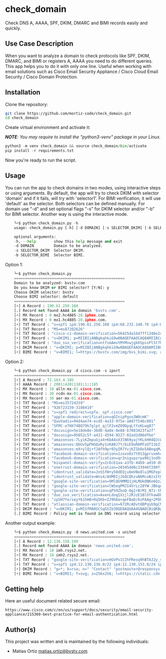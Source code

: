 # check_domain

Check DNS A, AAAA, SPF, DKIM, DMARC and BIMI records easily and quickly. 


## Use Case Description

When you want to analyze a domain to check protocols like SPF, DKIM, DMARC, and BIMI or registers A, AAAA you need to do different queries. This app helps you to do it with only one line. Useful when working with email solutions such as Cisco Email Security Appliance / Cisco Cloud Email Security / Cisco Domain Protection.


## Installation

Clone the repository:

```sh
git clone https://github.com/mortiz-code/check_domain.git
cd check_domain
```

Create virtual environment and activate it:

***NOTE**: You may require to install the "python3-venv" package in your Linux.*

```python
python3 -m venv check_domain && source check_domain/bin/activate
pip install -r requirements.txt
```

Now you're ready to run the script.


## Usage

You can run the app to check domains in two modes, using interactive steps or using arguments.
By default, the app will try to check DKIM with selector 'domain' and if it fails, will try with 'selector1'. For BIMI verification, it will use 'default' as the selector.
Both selectors can be defined manually. For domain use "-d" and set optional flags "-s" for DKIM selector and/or "-b" for BIMI selector. Another way is using the interactive mode.

```python
    └─$ python check_domain.py -h
    usage: check_domain.py [-h] [-d DOMAIN] [-s SELECTOR_DKIM] [-b SELECTOR_BIMI]

    optional arguments:
    -h, --help        show this help message and exit
    -d DOMAIN         Domain to be analyzed.
    -s SELECTOR_DKIM  Selector DKIM.
    -b SELECTOR_BIMI  Selector BIMI.
```

Option 1:

```python
    └─$ python check_domain.py
    ==================================================
    Domain to be analyzed: bvstv.com
    Do you know DKIM or BIMI selector? [Y/N]: y
    Choose DKIM selector: bvstv
    Choose BIMI selector: default
    ==================================================
    [+] A Record : 190.61.250.160
    [.] Record not found AAAA in domain 'bvstv.com'.
    [+] MX Record : 0 mx2.hc4885-28.iphmx.com.
    [+] MX Record : 0 mx1.hc4885-28.iphmx.com.
    [+] TXT Record : "v=spf1 ip4:190.61.250.160 ip4:68.232.140.76 ip4:68.232.146.126 ip4:68.232.143.39 ip4:68.232.148.166 ip4:23.90.98.133 ip4:181.166.215.252 include:servers.mcsv.net -all"
    [+] TXT Record : "MS=ms87202626"
    [+] TXT Record : "cisco-ci-domain-verification=56425da1647ff1346e2c9345925928b74fc75b04c218da0f7928711df8fc160b"
    [+] TXT Record : "v=DKIM1; p=MIIBIjANBgkqhkiG9w0BAQEFAAOCAQ8AMIIBCgKCAQEA13K6/iYmOCA+KH62zxDWdH+wn1X2ZOllAMZ/KZfvwZWKwhHQGGSU+eHCsyWbz0jJYiS1X/4C6NLya2GXrLAAkxVA8l74aPTN5yBeZP0iXBvZ1Yl47VW9C6ElRdlPyAimSiyOta5tDjSamJHGFxvwzJ5y2zh11qOYGQMCq8jEQAFX8+9CWx4t4HQ5uAwHrzXTPS3kNRn2" "H/ubJYnZmk943v51rBb2iM9DPymWMObfjIH7rgFJUb5j6+PGwNbFgw42cjbhEBd1YGBh+K4+/PBPSuOSG+miAApD+4Ki3icjt0KaOdrKaGiah+elSgElprDIIADlRHyNxsXPSLrsBXghrQIDAQAB;"
    [+] TXT Record : "duo_sso_verification=ntfsmAmvYMYMnwjgk6SpssPl5t7hZADsv9NCBLtCS7AnylaapsIfsFB9k6PItJVr"
    [+] DKIM Record : "v=DKIM1; p=MIIBIjANBgkqhkiG9w0BAQEFAAOCAQ8AMIIBCgKCAQEA13K6/iYmOCA+KH62zxDWdH+wn1X2ZOllAMZ/KZfvwZWKwhHQGGSU+eHCsyWbz0jJYiS1X/4C6NLya2GXrLAAkxVA8l74aPTN5yBeZP0iXBvZ1Yl47VW9C6ElRdlPyAimSiyOta5tDjSamJHGFxvwzJ5y2zh11qOYGQMCq8jEQAFX8+9CWx4t4HQ5uAwHrzXTPS3kNRn2" "H/ubJYnZmk943v51rBb2iM9DPymWMObfjIH7rgFJUb5j6+PGwNbFgw42cjbhEBd1YGBh+K4+/PBPSuOSG+miAApD+4Ki3icjt0KaOdrKaGiah+elSgElprDIIADlRHyNxsXPSLrsBXghrQIDAQAB;"
    [+] BIMI Record : "v=BIMI1; l=https://bvstv.com/img/bvs_bimi.svg; a=self;"
```

Option 2:

```python
    └─$ python check_domain.py -d cisco.com -s iport
    ==================================================
    [+] A Record : 72.163.4.185
    [+] AAAA Record : 2001:420:1101:1::185
    [+] MX Record : 10 alln-mx-01.cisco.com.
    [+] MX Record : 20 rcdn-mx-01.cisco.com.
    [+] MX Record : 30 aer-mx-01.cisco.com.
    [+] TXT Record : "MS=ms35724259"
    [+] TXT Record : "926723159-3188410"
    [+] TXT Record : "v=spf1 redirect=spfa._spf.cisco.com"
    [+] TXT Record : "apple-domain-verification=qOInipPgso3W8cmK"
    [+] TXT Record : "QuoVadis=94d4ae74-ecd5-4a33-975e-a0d7f546c801"
    [+] TXT Record : "SFMC-o7HX74BQ79k7glpt_qjlF2vmZO9DpqLtYxKLwg87"
    [+] TXT Record : "docusign=5e18de8e-36d0-4a8e-8e88-b7803423fa2f"
    [+] TXT Record : "docusign=95052c5f-a421-4594-9227-02ad2d86dfbe"
    [+] TXT Record : "amazonses:7LyiKZmpuGja4+KbA4xX3lN69yajYKLkHH4QJcWnuwo="
    [+] TXT Record : "amazonses:QbUv5pPHGQxRy1vKA0J7Y/biE9oR6MTxOTI1bZIfjsw="
    [+] TXT Record : "amazonses:mX+ylQj+fJAfh9pr03yIR7YvjKZ1bOo5ABegqM/5pvI="
    [+] TXT Record : "facebook-domain-verification=1zoxo8z7t013gpruxmhc8dkerq47vh"
    [+] TXT Record : "facebook-domain-verification=qr2nigspzrpa96j1nd9criovuuwino"
    [+] TXT Record : "mixpanel-domain-verify=2c6cb1aa-a3fb-44b9-ad10-d6b744109963"
    [+] TXT Record : "onetrust-domain-verification=20345dd0c33946f299f14c1498b41f67"
    [+] TXT Record : "identrust_validate=JnSSfW+y58dEQju6mVBe8lu1MGFepXI50P27OE1ZZQmL"
    [+] TXT Record : "identrust_validate=Wns4/AOM0Ij2kQCQhzvNbMcoBzxItOa+44O7KF06lIp3"
    [+] TXT Record : "google-site-verification=9MlQU9MMQ1jHLMUkONKe6QzZ-ZIGRv0BCD1_rY1Zdmc"
    [+] TXT Record : "google-site-verification=lW5eqPMJI4VrLc28YW-JBkqA-FDNVnhFCXQVDvFqZTo"
    [+] TXT Record : "google-site-verification=qPS9ZkoQ-Og1rBrM1_N7z-tNJNy2BVxE8lw6SB2iFdk"
    [+] TXT Record : "duo_sso_verification=AxenLdoqIXzjl2RJzE1BlOfkawDbDFlnbyvjAt8vcjKHBkvYwEMySDRk5QmBd66v"
    [+] TXT Record : "zpSH7Ye/seyY61hH8+Rq5Kb+ZJ9hDa+qeFBaD/6sPAAg+2POkGdP0byHb1pFVK9uZgYF2AIosUSZq4MB17oydQ=="
    [+] TXT Record : "atlassian-domain-verification=672RcADvt8BPqsb9gCN2ZC5DoTAhUT8abC1blYKQxi/MHMaGoA/BuvjFMaWRtgd7"
    [+] DKIM Record : "v=DKIM1; p=MIGfMA0GCSqGSIb3DQEBAQUAA4GNADCBiQKBgQCctxGhJnvNpdcQLJM6a/0otvdpzFIJuo73OYFuw6/8bXcf8/p5JG/iME1r9fUlrNZs3kMn9ZdPYvTyRbyZ0UyMrsM3ZN2JAIop3M7sitqHgp8pbORFgQyZxq+L23I2cELq+qwtbanjWJzEPpVvrvbuz9QL8CUtS+V5N5ldq8L/lwIDAQAB;"
    [.] BIMI Record : Policy not is found in DNS record using selector 'default'. Check BIMI configuration or choose the manual selector option.
```

Another output example:

```python
    └─$ python check_domain.py -d news.united.com -s united
    ==================================================
    [+] A Record : 12.130.158.199
    [.] Record not found AAAA in domain 'news.united.com'.
    [+] MX Record : 10 imh.rsys2.net.
    [+] MX Record : 10 imh2.rsys2.net.
    [+] TXT Record : "google-site-verification=HGVPo1CIhFResq9hBTAJ2y_s78Na02V6MsJLKwHGJas"
    [+] TXT Record : "v=spf1 ip4:12.130.136.0/22 ip4:12.130.153.0/24 ip4:12.130.154.0/24 -all"
    [+] DKIM Record : "g=*; k=rsa; n=" "Contact" "postmaster@responsys.com" "with" "any" "questions" "concerning" "this" "signing" "; p=MIGfMA0GCSqGSIb3DQEBAQUAA4GNADCBiQKBgQC/Vh/xq+sSRLhL5CRU1drFTGMXX/Q2KkWgl35hO4v6dTy5Qmxcuv5AwqxLiz9d0jBaxtuvYALjlGkxmk5MemgAOcCr97GlW7Cr11eLn87qdTmyE5LevnTXxVDMjIfQJt6OFzmw6Tp1t05NPWh0PbyUohZYt4qpcbiz9Kc3UB2IBwIDAQAB;"
    [+] BIMI Record : "v=BIMI1; f=svg; z=256x256; l=https://static.cdn.responsys.net/i2/responsysimages/content/united/UA-email-tailfin_256x256.svg"
```


## Getting help

Here an useful document related secure email:

    https://www.cisco.com/c/en/us/support/docs/security/email-security-appliance/215360-best-practice-for-email-authentication.html 


## Author(s)

This project was written and is maintained by the following individuals:

* Matias Ortiz <matias.ortiz@bvstv.com>
